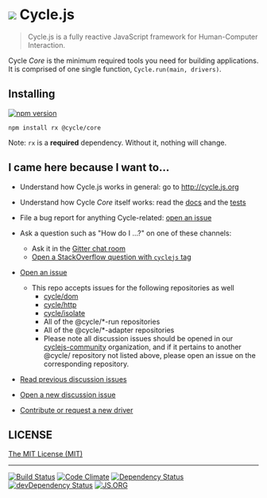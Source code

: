 <h1>
<img src="https://raw.github.com/cyclejs/cycle-core/master/logo.png" /> Cycle.js
</h1>

> Cycle.js is a fully reactive JavaScript framework for Human-Computer Interaction.

Cycle *Core* is the minimum required tools you need for building applications. It is comprised of one single function, `Cycle.run(main, drivers)`.

## Installing

[![npm version](https://badge.fury.io/js/%40cycle%2Fcore.svg)](http://badge.fury.io/js/%40cycle%2Fcore)

`npm install rx @cycle/core`

Note: `rx` is a **required** dependency. Without it, nothing will change.

## I came here because I want to...

- Understand how Cycle.js works in general: go to http://cycle.js.org
- Understand how Cycle *Core* itself works: read the [docs](https://github.com/cyclejs/cycle-core/blob/master/docs/api.md) and the [tests](https://github.com/cyclejs/cycle-core/tree/master/test)
- File a bug report for anything Cycle-related: [open an issue](https://github.com/cyclejs/cycle-core/issues/new)
- Ask a question such as "How do I ...?" on one of these channels:  
  - Ask it in the [Gitter chat room](https://gitter.im/cyclejs/cycle-core)
  - [Open a StackOverflow question with `cyclejs` tag](http://stackoverflow.com/questions/tagged/cyclejs)

- [Open an issue](https://github.com/cyclejs/cycle-core/issues/new)
  - This repo accepts issues for the following repositories as well
    - [cycle/dom](https://github.com/cyclejs/dom)
    - [cycle/http](https://github.com/cyclejs/http)
    - [cycle/isolate](https://github.com/cyclejs/isolate)
    - All of the @cycle/\*-run repositories
    - All of the @cycle/\*-adapter repositories
    - Please note all discussion issues should be opened in our [cyclejs-community](https://github.com/cyclejs-community/cyclejs-community/issues/new) organization, and if it pertains to another @cycle/ repository not listed above, please open an issue on the corresponding repository.
- [Read previous discussion issues](https://github.com/cyclejs/cycle-core/issues?q=is%3Aissue+is%3Aclosed+label%3A"discussion+%28is+always+a+closed+issue%29")
- [Open a new discussion issue](https://github.com/cyclejs-community/cyclejs-community/issues/new)
- [Contribute or request a new driver](https://github.com/cyclejs-community/cyclejs-community/issues/new)

## LICENSE

[The MIT License (MIT)](https://github.com/cyclejs/cycle-core/blob/master/LICENSE)

- - -

[![Build Status](https://travis-ci.org/cyclejs/core.svg?branch=master)](https://travis-ci.org/cyclejs/core)
[![Code Climate](https://codeclimate.com/github/cyclejs/cycle-core/badges/gpa.svg)](https://codeclimate.com/github/cyclejs/cycle-core)
[![Dependency Status](https://david-dm.org/cyclejs/core.svg)](https://david-dm.org/cyclejs/core)
[![devDependency Status](https://david-dm.org/cyclejs/core/dev-status.svg)](https://david-dm.org/cyclejs/core#info=devDependencies)
[![JS.ORG](https://img.shields.io/badge/js.org-cycle-ffb400.svg?style=flat-square)](http://js.org)

